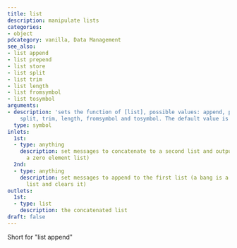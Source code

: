 ```yaml
---
title: list
description: manipulate lists
categories:
- object
pdcategory: vanilla, Data Management
see_also:
- list append
- list prepend
- list store
- list split
- list trim
- list length
- list fromsymbol
- list tosymbol
arguments:
- description: 'sets the function of [list], possible values: append, prepend, store,
    split, trim, length, fromsymbol and tosymbol. The default value is ''append''.'
  type: symbol
inlets:
  1st:
  - type: anything
    description: set messages to concatenate to a second list and output (a bang is
      a zero element list)
  2nd:
  - type: anything
    description: set messages to append to the first list (a bang is a zero element
      list and clears it)
outlets:
  1st:
  - type: list
    description: the concatenated list
draft: false
---
```

Short for "list append"
